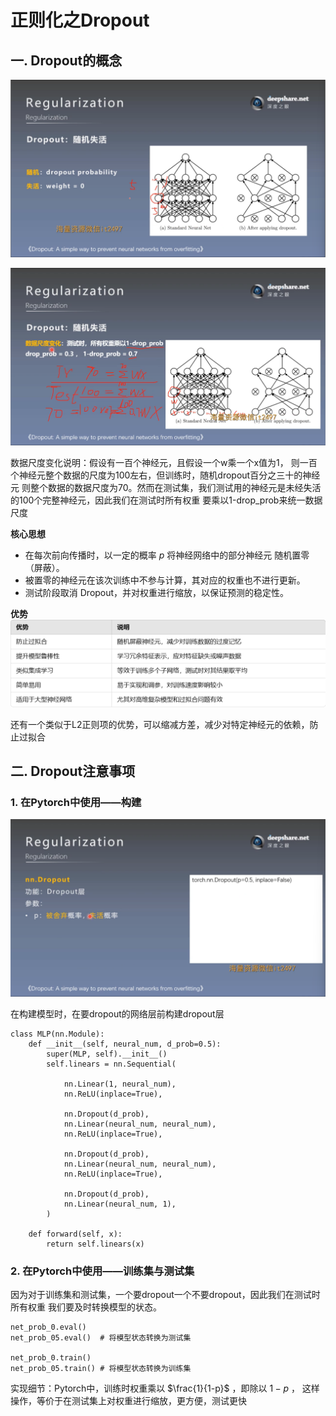 # 正则化之Dropout
## 一. Dropout的概念
![1](docs/待整理/知识库/计算机和硬件/折叠/ai-self-learning-main/从python开始的ai学习/深度学习%20pytorch/22.%20正则化之Dropout/pcs/1.png "1")

![2](docs/待整理/知识库/计算机和硬件/折叠/ai-self-learning-main/从python开始的ai学习/深度学习%20pytorch/22.%20正则化之Dropout/pcs/2.png "2")

数据尺度变化说明：假设有一百个神经元，且假设一个w乘一个x值为1，
则一百个神经元整个数据的尺度为100左右，但训练时，随机dropout百分之三十的神经元
则整个数据的数据尺度为70。然而在测试集，我们测试用的神经元是未经失活的100个完整神经元，因此我们在测试时所有权重
要乘以1-drop_prob来统一数据尺度

**核心思想**
- 在每次前向传播时，以一定的概率 $p$ 将神经网络中的部分神经元 随机置零（屏蔽）。
- 被置零的神经元在该次训练中不参与计算，其对应的权重也不进行更新。
- 测试阶段取消 Dropout，并对权重进行缩放，以保证预测的稳定性。

**优势**
![3](docs/待整理/知识库/计算机和硬件/折叠/ai-self-learning-main/从python开始的ai学习/深度学习%20pytorch/22.%20正则化之Dropout/pcs/3.png "3")

还有一个类似于L2正则项的优势，可以缩减方差，减少对特定神经元的依赖，防止过拟合

## 二. Dropout注意事项
### 1. 在Pytorch中使用——构建
![4](docs/待整理/知识库/计算机和硬件/折叠/ai-self-learning-main/从python开始的ai学习/深度学习%20pytorch/22.%20正则化之Dropout/pcs/4.png "4")

在构建模型时，在要dropout的网络层前构建dropout层
```
class MLP(nn.Module):
    def __init__(self, neural_num, d_prob=0.5):
        super(MLP, self).__init__()
        self.linears = nn.Sequential(

            nn.Linear(1, neural_num),
            nn.ReLU(inplace=True),

            nn.Dropout(d_prob),
            nn.Linear(neural_num, neural_num),
            nn.ReLU(inplace=True),

            nn.Dropout(d_prob),
            nn.Linear(neural_num, neural_num),
            nn.ReLU(inplace=True),

            nn.Dropout(d_prob),
            nn.Linear(neural_num, 1),
        )

    def forward(self, x):
        return self.linears(x)
```
### 2. 在Pytorch中使用——训练集与测试集
因为对于训练集和测试集，一个要dropout一个不要dropout，因此我们在测试时所有权重
我们要及时转换模型的状态。
```
net_prob_0.eval()
net_prob_05.eval()  # 将模型状态转换为测试集

net_prob_0.train()
net_prob_05.train() # 将模型状态转换为训练集
```

实现细节：Pytorch中，训练时权重乘以 $\frac{1}{1-p}$ ，即除以 $1-p$ ，
这样操作，等价于在测试集上对权重进行缩放，更方便，测试更快



